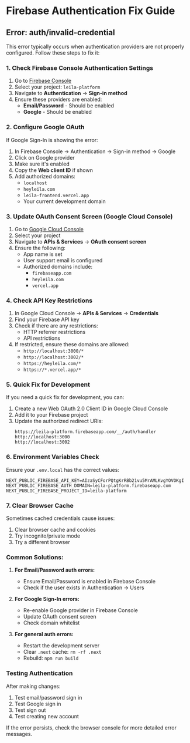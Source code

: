 # Firebase Authentication Fix Guide

## Error: auth/invalid-credential

This error typically occurs when authentication providers are not properly configured. Follow these steps to fix it:

### 1. Check Firebase Console Authentication Settings

1. Go to [Firebase Console](https://console.firebase.google.com/)
2. Select your project: `leila-platform`
3. Navigate to **Authentication** → **Sign-in method**
4. Ensure these providers are enabled:
   - **Email/Password** - Should be enabled
   - **Google** - Should be enabled

### 2. Configure Google OAuth

If Google Sign-In is showing the error:

1. In Firebase Console → Authentication → Sign-in method → Google
2. Click on Google provider
3. Make sure it's enabled
4. Copy the **Web client ID** if shown
5. Add authorized domains:
   - `localhost`
   - `heyleila.com`
   - `leila-frontend.vercel.app`
   - Your current development domain

### 3. Update OAuth Consent Screen (Google Cloud Console)

1. Go to [Google Cloud Console](https://console.cloud.google.com/)
2. Select your project
3. Navigate to **APIs & Services** → **OAuth consent screen**
4. Ensure the following:
   - App name is set
   - User support email is configured
   - Authorized domains include:
     - `firebaseapp.com`
     - `heyleila.com`
     - `vercel.app`

### 4. Check API Key Restrictions

1. In Google Cloud Console → **APIs & Services** → **Credentials**
2. Find your Firebase API key
3. Check if there are any restrictions:
   - HTTP referrer restrictions
   - API restrictions
4. If restricted, ensure these domains are allowed:
   - `http://localhost:3000/*`
   - `http://localhost:3002/*`
   - `https://heyleila.com/*`
   - `https://*.vercel.app/*`

### 5. Quick Fix for Development

If you need a quick fix for development, you can:

1. Create a new Web OAuth 2.0 Client ID in Google Cloud Console
2. Add it to your Firebase project
3. Update the authorized redirect URIs:
   ```
   https://leila-platform.firebaseapp.com/__/auth/handler
   http://localhost:3000
   http://localhost:3002
   ```

### 6. Environment Variables Check

Ensure your `.env.local` has the correct values:
```env
NEXT_PUBLIC_FIREBASE_API_KEY=AIzaSyCForPQtgKrRBb21vu5MrAMLKvgYOVOKgI
NEXT_PUBLIC_FIREBASE_AUTH_DOMAIN=leila-platform.firebaseapp.com
NEXT_PUBLIC_FIREBASE_PROJECT_ID=leila-platform
```

### 7. Clear Browser Cache

Sometimes cached credentials cause issues:
1. Clear browser cache and cookies
2. Try incognito/private mode
3. Try a different browser

### Common Solutions:

1. **For Email/Password auth errors:**
   - Ensure Email/Password is enabled in Firebase Console
   - Check if the user exists in Authentication → Users

2. **For Google Sign-In errors:**
   - Re-enable Google provider in Firebase Console
   - Update OAuth consent screen
   - Check domain whitelist

3. **For general auth errors:**
   - Restart the development server
   - Clear `.next` cache: `rm -rf .next`
   - Rebuild: `npm run build`

### Testing Authentication

After making changes:
1. Test email/password sign in
2. Test Google sign in
3. Test sign out
4. Test creating new account

If the error persists, check the browser console for more detailed error messages.